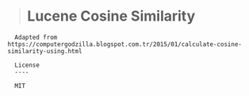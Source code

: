 > # Lucene Cosine Similarity

      Adapted from https://computergodzilla.blogspot.com.tr/2015/01/calculate-cosine-similarity-using.html

      License
      ----

      MIT
